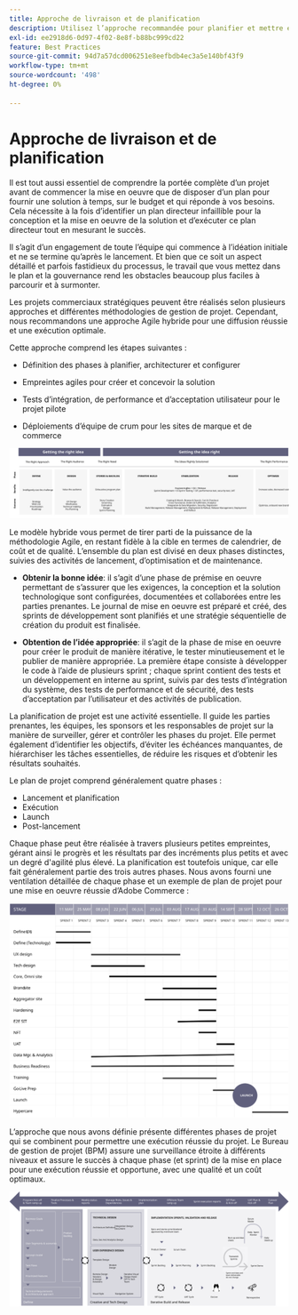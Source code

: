 ```yaml
---
title: Approche de livraison et de planification
description: Utilisez l’approche recommandée pour planifier et mettre en oeuvre Adobe Commerce.
exl-id: ee2918d6-0d97-4f02-8e8f-b88bc999cd22
feature: Best Practices
source-git-commit: 94d7a57dcd006251e8eefbdb4ec3a5e140bf43f9
workflow-type: tm+mt
source-wordcount: '498'
ht-degree: 0%

---
```


# Approche de livraison et de planification

Il est tout aussi essentiel de comprendre la portée complète d’un projet avant de commencer la mise en oeuvre que de disposer d’un plan pour fournir une solution à temps, sur le budget et qui réponde à vos besoins. Cela nécessite à la fois d’identifier un plan directeur infaillible pour la conception et la mise en oeuvre de la solution et d’exécuter ce plan directeur tout en mesurant le succès.

Il s’agit d’un engagement de toute l’équipe qui commence à l’idéation initiale et ne se termine qu’après le lancement. Et bien que ce soit un aspect détaillé et parfois fastidieux du processus, le travail que vous mettez dans le plan et la gouvernance rend les obstacles beaucoup plus faciles à parcourir et à surmonter.

Les projets commerciaux stratégiques peuvent être réalisés selon plusieurs approches et différentes méthodologies de gestion de projet. Cependant, nous recommandons une approche Agile hybride pour une diffusion réussie et une exécution optimale.

Cette approche comprend les étapes suivantes :

- Définition des phases à planifier, architecturer et configurer

- Empreintes agiles pour créer et concevoir la solution

- Tests d’intégration, de performance et d’acceptation utilisateur pour le projet pilote

- Déploiements d’équipe de crum pour les sites de marque et de commerce

![Exemple de modèle de planification](../../assets/playbooks/planning-model.svg)

Le modèle hybride vous permet de tirer parti de la puissance de la méthodologie Agile, en restant fidèle à la cible en termes de calendrier, de coût et de qualité. L’ensemble du plan est divisé en deux phases distinctes, suivies des activités de lancement, d’optimisation et de maintenance.

- **Obtenir la bonne idée**: il s’agit d’une phase de prémise en oeuvre permettant de s’assurer que les exigences, la conception et la solution technologique sont configurées, documentées et collaborées entre les parties prenantes. Le journal de mise en oeuvre est préparé et créé, des sprints de développement sont planifiés et une stratégie séquentielle de création du produit est finalisée.

- **Obtention de l’idée appropriée**: il s’agit de la phase de mise en oeuvre pour créer le produit de manière itérative, le tester minutieusement et le publier de manière appropriée. La première étape consiste à développer le code à l’aide de plusieurs sprint ; chaque sprint contient des tests et un développement en interne au sprint, suivis par des tests d’intégration du système, des tests de performance et de sécurité, des tests d’acceptation par l’utilisateur et des activités de publication.

La planification de projet est une activité essentielle. Il guide les parties prenantes, les équipes, les sponsors et les responsables de projet sur la manière de surveiller, gérer et contrôler les phases du projet. Elle permet également d’identifier les objectifs, d’éviter les échéances manquantes, de hiérarchiser les tâches essentielles, de réduire les risques et d’obtenir les résultats souhaités.

Le plan de projet comprend généralement quatre phases :

- Lancement et planification
- Exécution
- Launch
- Post-lancement

Chaque phase peut être réalisée à travers plusieurs petites empreintes, gérant ainsi le progrès et les résultats par des incréments plus petits et avec un degré d&#39;agilité plus élevé. La planification est toutefois unique, car elle fait généralement partie des trois autres phases. Nous avons fourni une ventilation détaillée de chaque phase et un exemple de plan de projet pour une mise en oeuvre réussie d’Adobe Commerce :

![Graphique Gantt de planification de projet](../../assets/playbooks/gantt-chart.svg)

L’approche que nous avons définie présente différentes phases de projet qui se combinent pour permettre une exécution réussie du projet. Le Bureau de gestion de projet (BPM) assure une surveillance étroite à différents niveaux et assure le succès à chaque phase (et sprint) de la mise en place pour une exécution réussie et opportune, avec une qualité et un coût optimaux.

![Infographie de l&#39;approche de planification d&#39;exemple](../../assets/playbooks/planning-approach-sample.svg)
